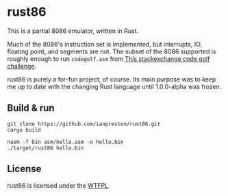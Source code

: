 # rust86

This is a partial 8086 emulator, written in Rust.

Much of the 8086's instruction set is implemented, but interrupts, IO, floating point, and segments are not. The subset of the 8086 supported is roughly enough to run `codegolf.asm` from [This stackexchange code golf challenge](http://codegolf.stackexchange.com/questions/4732/emulate-an-intel-8086-cpu).

rust86 is purely a for-fun project, of course. Its main purpose was to keep me up to date with the changing Rust language until 1.0.0-alpha was frozen.

## Build & run

    git clone https://github.com/ianpreston/rust86.git
    cargo build

    nasm -f bin asm/hello.asm -o hello.bin
    ./target/rust86 hello.bin

## License

rust86 is licensed under the [WTFPL](http://www.wtfpl.net/about/).
